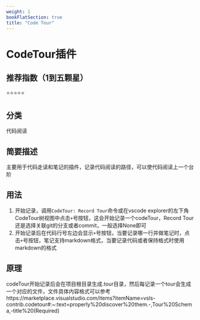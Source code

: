 ```yaml
---
weight: 1
bookFlatSection: true
title: "Code Tour"
---
```

# CodeTour插件

## 推荐指数（1到五颗星）
⭐️⭐️⭐️⭐️⭐️

## 分类
代码阅读

## 简要描述
主要用于代码走读和笔记的插件，记录代码阅读的路径，可以使代码阅读上一个台阶

## 用法
1. 开始记录，调用`CodeTour: Record Tour`命令或在vscode explorer的左下角CodeTour树视图中点击`+`号按钮，这会开始记录一个codeTour，Record Tour还是选择关联git的分支或者commit，一般选择None即可
2. 开始记录后在代码行号左边会显示`+`号按钮，当要记录哪一行并做笔记时，点击`+`号按钮，笔记支持markdown格式，当要记录代码或者保持格式时使用markdown的格式


## 原理
codeTour开始记录后会在项目根目录生成.tour目录，然后每记录一个tour会生成一个对应的文件，文件具体内容格式可以参考https://marketplace.visualstudio.com/items?itemName=vsls-contrib.codetour#:~:text=properly%20discover%20them.-,Tour%20Schema,-title%20(Required)